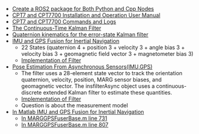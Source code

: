 - [Create a ROS2 package for Both Python and Cpp Nodes](https://roboticsbackend.com/ros2-package-for-both-python-and-cpp-nodes/)
- [CPT7 and CPT7700 Installation and Operation User Manual](https://docs.novatel.com/OEM7/Content/PDFs/CPT7_Installation_Operation_Manual.pdf)
- [CPT7 and CPT7700 Commands and Logs](https://docs.novatel.com/OEM7/Content/PDFs/OEM7_Commands_Logs_Manual.pdf)
- [The Continuous-Time Kalman Filter](https://webee.technion.ac.il/people/shimkin/Estimation09/ch5_cont.pdf)
- [Quaternion kinematics for the error-state Kalman filter](https://www.iri.upc.edu/people/jsola/JoanSola/objectes/notes/kinematics.pdf)
- [IMU and GPS Fusion for Inertial Navigation](https://de.mathworks.com/help/fusion/ug/imu-and-gps-fusion-for-inertial-navigation.html)
    - 22 States (quaternion 4 + position 3 + velocity 3 + angle bias 3 + velocity bias 3 + geomagnetic field vector 3 + magnetometer bias 3)
    - [Implementation of Filter](https://de.mathworks.com/help/fusion/ref/insfiltermarg.html)
- [Pose Estimation From Asynchronous Sensors(IMU,GPS)](https://de.mathworks.com/help/fusion/ug/pose-estimation-from-asynchronous-sensors.html)
    - The filter uses a 28-element state vector to track the orientation quaternion, velocity, position, MARG sensor biases, and geomagnetic vector. The insfilterAsync object uses a continuous-discrete extended Kalman filter to estimate these quantities.
    - [Implementation of Filter](https://de.mathworks.com/help/nav/ref/insfilterasync.html)
    - Question is about the measurement model
- [In Matlab IMU and GPS Fusion for Inertial Navigation](/home/siyuchen/Documents/MATLAB/Examples/R2023a/shared_positioning/IMUandGPSFusionExample/IMUandGPSFusionExample.mlx)
  - [In MARGGPSFuserBase.m line 731](/home/siyuchen/Documents/matlab/toolbox/shared/positioning/positioning/+fusion/+internal/MARGGPSFuserBase.m)
  - [In MARGGPSFuserBase.m line 807](/home/siyuchen/Documents/matlab/toolbox/shared/positioning/positioning/+fusion/+internal/MARGGPSFuserBase.m)

